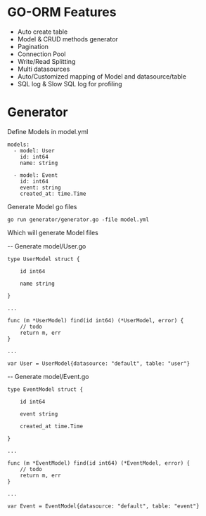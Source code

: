 # GO-ORM Features
- Auto create table
- Model & CRUD methods generator
- Pagination
- Connection Pool
- Write/Read Splitting
- Multi datasources
- Auto/Customized mapping of Model and datasource/table
- SQL log & Slow SQL log for profiling

# Generator
Define Models in model.yml
```
models:
  - model: User
    id: int64
    name: string

  - model: Event
    id: int64
    event: string
    created_at: time.Time
```
Generate Model go files
```
go run generator/generator.go -file model.yml
```
Which will generate Model files

-- Generate model/User.go
```
type UserModel struct {

	id int64

	name string

}

...

func (m *UserModel) find(id int64) (*UserModel, error) {
	// todo
	return m, err
}

...

var User = UserModel{datasource: "default", table: "user"}
```
-- Generate model/Event.go
```
type EventModel struct {

	id int64

	event string

	created_at time.Time

}

...

func (m *EventModel) find(id int64) (*EventModel, error) {
	// todo
	return m, err
}

...

var Event = EventModel{datasource: "default", table: "event"}
```